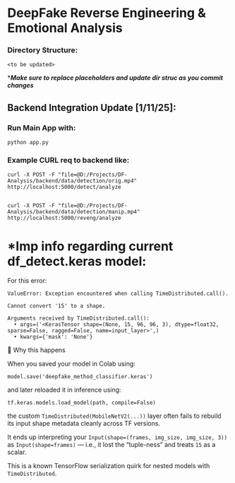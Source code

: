 # DeepFake Reverse Engineering & Emotional Analysis

### Directory Structure:
```
<to be updated>
```

****Make sure to replace placeholders and update dir struc as you commit changes***

## Backend Integration Update [1/11/25]: 

### Run Main App with:
```
python app.py
```

### Example CURL req to backend like:
```
curl -X POST -F "file=@D:/Projects/DF-Analysis/backend/data/detection/orig.mp4" http://localhost:5000/detect/analyze


curl -X POST -F "file=@D:/Projects/DF-Analysis/backend/data/detection/manip.mp4" http://localhost:5000/reveng/analyze
```


# *Imp info regarding current df_detect.keras model:

For this error:
```
ValueError: Exception encountered when calling TimeDistributed.call().

Cannot convert '15' to a shape.

Arguments received by TimeDistributed.call():
  • args=('<KerasTensor shape=(None, 15, 96, 96, 3), dtype=float32, sparse=False, ragged=False, name=input_layer>',)
  • kwargs={'mask': 'None'}
```

🧠 Why this happens

When you saved your model in Colab using:
```
model.save('deepfake_method_classifier.keras')
```

and later reloaded it in inference using:
```
tf.keras.models.load_model(path, compile=False)
```

the custom `TimeDistributed(MobileNetV2(...))` layer often fails to rebuild its input shape metadata cleanly across TF versions.

It ends up interpreting your `Input(shape=(frames, img_size, img_size, 3))` as
`Input(shape=frames)` — i.e., it lost the “tuple-ness” and treats `15` as a scalar.

This is a known TensorFlow serialization quirk for nested models with `TimeDistributed`.